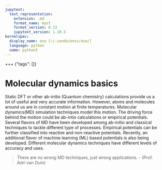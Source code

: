 ```yaml
---
jupytext:
  text_representation:
    extension: .md
    format_name: myst
    format_version: 0.13
    jupytext_version: 1.10.3
kernelspec:
  display_name: ase [~/.conda/envs/ase/]
  language: python
  name: python3
---
```


+++ {"tags": []}

Molecular dynamics basics
=========================

Static DFT or other ab-initio (Quantum chemistry) calculations provide us a lot of useful and very accurate information. However, atoms and molecules around us are in constant motion at finite temperatures.
 Molecular dynamics(MD) simulation techniques model this motion. The driving force behind the motion could be ab-intio calculations or empirical potentials. Several
 flavors of MD have been developed among ab-initio and classical techniques to tackle different type of processes. Empirical potentials can be further classified into reactive and 
non-reactive potentials. Recently, an additional flavor of machine learning (ML) based potentials is also being developed.  Different molecular dynamics techniques have different 
levels of accuracy and uses. 

> There are no wrong MD techniques, just wrong applications. - (Prof. Adri van Duin)
